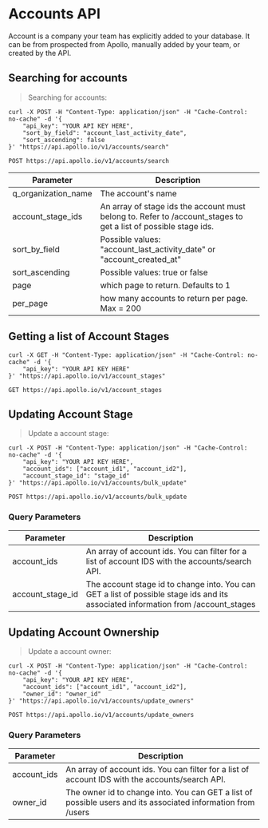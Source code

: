 # Accounts API

Account is a company your team has explicitly added to your database. It can be from prospected from Apollo, manually added by your team, or created by the API.


## Searching for accounts

> Searching for accounts:

```shell
curl -X POST -H "Content-Type: application/json" -H "Cache-Control: no-cache" -d '{
    "api_key": "YOUR API KEY HERE",
    "sort_by_field": "account_last_activity_date",
    "sort_ascending": false
}' "https://api.apollo.io/v1/accounts/search"
```

`POST https://api.apollo.io/v1/accounts/search`

Parameter | Description
--------- | -----------
q_organization_name | The account's name
account_stage_ids | An array of stage ids the account must belong to. Refer to /account_stages to get a list of possible stage ids.
sort_by_field | Possible values: "account_last_activity_date" or "account_created_at"
sort_ascending | Possible values: true or false
page | which page to return. Defaults to 1
per_page | how many accounts to return per page. Max = 200

## Getting a list of Account Stages

```shell
curl -X GET -H "Content-Type: application/json" -H "Cache-Control: no-cache" -d '{
    "api_key": "YOUR API KEY HERE"
}' "https://api.apollo.io/v1/account_stages"
```

`GET https://api.apollo.io/v1/account_stages`


## Updating Account Stage
> Update a account stage:

```shell
curl -X POST -H "Content-Type: application/json" -H "Cache-Control: no-cache" -d '{
    "api_key": "YOUR API KEY HERE",
    "account_ids": ["account_id1", "account_id2"],
    "account_stage_id": "stage_id"
}' "https://api.apollo.io/v1/accounts/bulk_update"
```

`POST https://api.apollo.io/v1/accounts/bulk_update`

### Query Parameters

Parameter | Description
--------- | -----------
account_ids | An array of account ids. You can filter for a list of account IDS with the accounts/search API.
account_stage_id | The account stage id to change into. You can GET a list of possible stage ids and its associated information from /account_stages



## Updating Account Ownership
> Update a account owner:

```shell
curl -X POST -H "Content-Type: application/json" -H "Cache-Control: no-cache" -d '{
    "api_key": "YOUR API KEY HERE",
    "account_ids": ["account_id1", "account_id2"],
    "owner_id": "owner_id"
}' "https://api.apollo.io/v1/accounts/update_owners"
```

`POST https://api.apollo.io/v1/accounts/update_owners`

### Query Parameters

Parameter | Description
--------- | -----------
account_ids | An array of account ids. You can filter for a list of account IDS with the accounts/search API.
owner_id | The owner id to change into. You can GET a list of possible users and its associated information from /users
